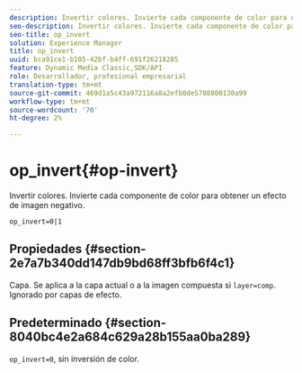```yaml
---
description: Invertir colores. Invierte cada componente de color para obtener un efecto de imagen negativo.
seo-description: Invertir colores. Invierte cada componente de color para obtener un efecto de imagen negativo.
seo-title: op_invert
solution: Experience Manager
title: op_invert
uuid: bca91ce1-b105-42bf-b4ff-691f26218285
feature: Dynamic Media Classic,SDK/API
role: Desarrollador, profesional empresarial
translation-type: tm+mt
source-git-commit: 469d1a5c43a972116a8a2efb0de5708800130a99
workflow-type: tm+mt
source-wordcount: '70'
ht-degree: 2%

---
```



# op_invert{#op-invert}

Invertir colores. Invierte cada componente de color para obtener un efecto de imagen negativo.

`op_invert=0|1`

## Propiedades {#section-2e7a7b340dd147db9bd68ff3bfb6f4c1}

Capa. Se aplica a la capa actual o a la imagen compuesta si `layer=comp`. Ignorado por capas de efecto.

## Predeterminado {#section-8040bc4e2a684c629a28b155aa0ba289}

`op_invert=0`, sin inversión de color.
